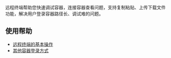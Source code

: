 远程终端帮助您快速调试容器，连接容器查看问题，支持复制粘贴、上传下载文件功能，解决用户登录容器路径长、调试难的问题。

## 使用帮助
- [远程终端的基本操作](https://intl.cloud.tencent.com/document/product/457/9120)
- [其他容器登录方式](https://intl.cloud.tencent.com/document/product/457/9119)
